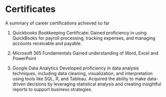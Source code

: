 # Certificates
A summary of career certifications achieved so far

1. Quickbooks Bookkeeping Certificate:
Gained proficiency in using QuickBooks for payroll processing, tracking expenses, and managing accounts receivable and payable.

2. Microsoft 365 Fundamentals
Gained understanding of Word, Excel and PowerPoint

3. Google Data Analytics
Developed proficiency in data analysis techniques, including data cleaning, visualization, and interpretation using tools like SQL, R, and Tableau.
Acquired the ability to make data-driven decisions by leveraging statistical analysis and creating insightful reports to support business strategies.
